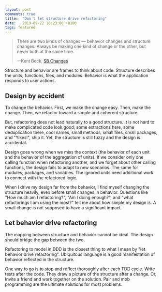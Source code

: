 ```yaml
---
layout: post
comments: true
title:  "Don't let structure drive refactoring"
date:   2019-09-22 18:23:00 +0100
tags: featured
---
```


> There are two kinds of changes — behavior changes and structure changes.
> Always be making one kind of change or the other, but never both at the same time.
>
> --Kent Beck, [SB Changes](https://medium.com/@kentbeck_7670/bs-changes-e574bc396aaa)

Structure and behavior are frames to think about code. Structure describes the units;
functions, files, and modules. Behavior is what the application responds
to user actions.

## Design by accident
To change the behavior. First, we make the change easy. Then,  make the change.
Then, we refactor toward a simple and coherent structure.

But, refactoring does not lead naturally to a good structure.
It is not hard to make complicated code look good;
some extractions here, some deduplication there, cool names, small methods, small files,
small packages, and "Yikes!", ship it. Yet, the structure is still fuzzy and the design is accidental.

Design goes wrong when we miss the context (the behavior of each unit
and the behavior of the aggregation of units).
If we consider only one calling function when refactoring another,
and we forget about other calling functions, the design fails to adapt to new scenarios.
The same for modules, packages, and variables.
The ignored units need additional work to connect with the refactored logic.

When I drive my design far from the behavior, I find myself changing the structure heavily,
even before small changes in behavior.
Questions like "How much am I refactoring?", "Am I doing enough?", and "what refactorings I am using the most?"
tell me about how simple my design is. A small change is not supposed to have a significant impact.


## Let behavior drive refactoring
The mapping between structure and behavior cannot be ideal.
The design should bridge the gap between the two.

Refactoring to model in DDD is the closest thing to what I mean by "let behavior drive refactoring".
Ubiquitous language is a good manifestation of behavior reflected in the structure.

One way to go is to stop and reflect thoroughly after each TDD cycle.
Write tests after the code.
They draw a picture of the structure after a change.
Or, Invite a friend and work together on the solution.
Pair and mob programming are the ultimate solutions for most problems.
